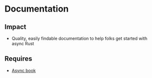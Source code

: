# Documentation

## Impact

* Quality, easily findable documentation to help folks get started with async Rust

## Requires

* [Async book](./async_book.md)
